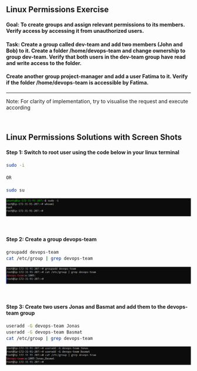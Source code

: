 ## Linux Permissions Exercise 

#### Goal: To create groups and assign relevant permissions to its members. Verify access by accessing it from unauthorized users.

#### Task: Create a group called dev-team and add two members (John and Bob) to it. Create a folder /home/devops-team and change ownership to group dev-team. Verify that both users in the dev-team group have read and write access to the folder.

#### Create another group project-manager and add a user Fatima to it. Verify if the folder /home/devops-team is accessible by Fatima.

___
<p> Note: For clarity of implementation, try to visualise the request and execute according </p>

&nbsp;

## Linux Permissions Solutions with Screen Shots

#### Step 1: Switch to root user using the code below in your linux terminal

```bash
sudo -i

OR

sudo su
```
<!-- Images -->

![.](image/img_1.png)

&nbsp;

#### Step 2: Create a group devops-team 

```bash 
groupadd devops-team 
cat /etc/group | grep devops-team
```
<!-- Images -->

![.](image/img_2.png)

&nbsp;

#### Step 3: Create two users Jonas and Basmat and add them to the devops-team group

```bash 
useradd -G devops-team Jonas
useradd -G devops-team Basmat
cat /etc/group | grep devops-team
```
<!-- Images -->

![.](image/img_3.png)

&nbsp;


